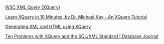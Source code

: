 [W3C XML Query (XQuery)](https://www.w3.org/XML/Query/)

[Learn XQuery in 10 Minutes, by Dr. Michael Kay - An XQuery Tutorial](https://www.stylusstudio.com/xquery-primer.html) 

[Generating XML and HTML using XQuery](https://www.gnu.org/software/qexo/XQ-Gen-XML.html)

[Ten Problems with XQuery and the SQL/XML Standard | Database Journal](https://www.databasejournal.com/features/ten-problems-with-xquery-and-the-sql-xml-standard/)
  
